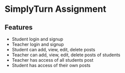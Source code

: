 # SimplyTurn Assignment

## Features
* Student login and signup
* Teacher login and signup
* Student can add, view, edit, delete posts
* Teacher can add, view, edit, delete posts of students
* Teacher has access of all students post
* Student has access of their own posts